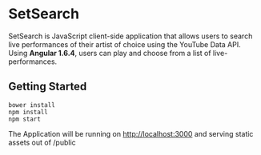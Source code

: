 # SetSearch
SetSearch is JavaScript client-side application that allows users to search live performances of their artist of choice using the YouTube Data API. Using **Angular 1.6.4**, users can play and choose from a list of live-performances.  

## Getting Started
```
bower install
npm install
npm start
```
The Application will be running on [http://localhost:3000](https://www.google.com) and serving static assets out of /public
